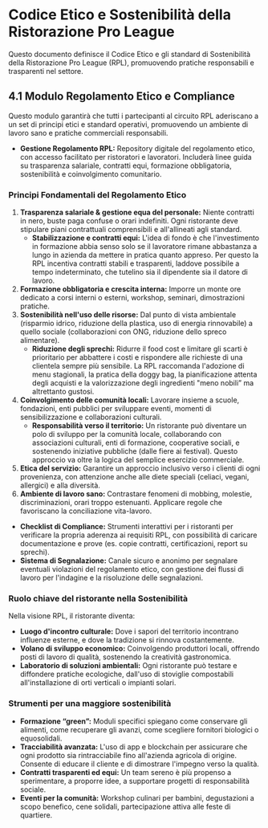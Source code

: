 # Codice Etico e Sostenibilità della Ristorazione Pro League

Questo documento definisce il Codice Etico e gli standard di Sostenibilità della Ristorazione Pro League (RPL), promuovendo pratiche responsabili e trasparenti nel settore.

## 4.1 Modulo Regolamento Etico e Compliance

Questo modulo garantirà che tutti i partecipanti al circuito RPL aderiscano a un set di principi etici e standard operativi, promuovendo un ambiente di lavoro sano e pratiche commerciali responsabili.

*   **Gestione Regolamento RPL:** Repository digitale del regolamento etico, con accesso facilitato per ristoratori e lavoratori. Includerà linee guida su trasparenza salariale, contratti equi, formazione obbligatoria, sostenibilità e coinvolgimento comunitario.

### Principi Fondamentali del Regolamento Etico

1.  **Trasparenza salariale & gestione equa del personale:** Niente contratti in nero, buste paga confuse o orari indefiniti. Ogni ristorante deve stipulare piani contrattuali comprensibili e all'allineati agli standard.
    *   **Stabilizzazione e contratti equi:** L'idea di fondo è che l'investimento in formazione abbia senso solo se il lavoratore rimane abbastanza a lungo in azienda da mettere in pratica quanto appreso. Per questo la RPL incentiva contratti stabili e trasparenti, laddove possibile a tempo indeterminato, che tutelino sia il dipendente sia il datore di lavoro.
2.  **Formazione obbligatoria e crescita interna:** Imporre un monte ore dedicato a corsi interni o esterni, workshop, seminari, dimostrazioni pratiche.
3.  **Sostenibilità nell'uso delle risorse:** Dal punto di vista ambientale (risparmio idrico, riduzione della plastica, uso di energia rinnovabile) a quello sociale (collaborazioni con ONG, riduzione dello spreco alimentare).
    *   **Riduzione degli sprechi:** Ridurre il food cost e limitare gli scarti è prioritario per abbattere i costi e rispondere alle richieste di una clientela sempre più sensibile. La RPL raccomanda l'adozione di menu stagionali, la pratica della doggy bag, la pianificazione attenta degli acquisti e la valorizzazione degli ingredienti "meno nobili” ma altrettanto gustosi.
4.  **Coinvolgimento delle comunità locali:** Lavorare insieme a scuole, fondazioni, enti pubblici per sviluppare eventi, momenti di sensibilizzazione e collaborazioni culturali.
    *   **Responsabilità verso il territorio:** Un ristorante può diventare un polo di sviluppo per la comunità locale, collaborando con associazioni culturali, enti di formazione, cooperative sociali, e sostenendo iniziative pubbliche (dalle fiere ai festival). Questo approccio va oltre la logica del semplice esercizio commerciale.
5.  **Etica del servizio:** Garantire un approccio inclusivo verso i clienti di ogni provenienza, con attenzione anche alle diete speciali (celiaci, vegani, allergici) e alla diversità.
6.  **Ambiente di lavoro sano:** Contrastare fenomeni di mobbing, molestie, discriminazioni, orari troppo estenuanti. Applicare regole che favoriscano la conciliazione vita-lavoro.

*   **Checklist di Compliance:** Strumenti interattivi per i ristoranti per verificare la propria aderenza ai requisiti RPL, con possibilità di caricare documentazione e prove (es. copie contratti, certificazioni, report su sprechi).
*   **Sistema di Segnalazione:** Canale sicuro e anonimo per segnalare eventuali violazioni del regolamento etico, con gestione dei flussi di lavoro per l'indagine e la risoluzione delle segnalazioni.

### Ruolo chiave del ristorante nella Sostenibilità

Nella visione RPL, il ristorante diventa:

*   **Luogo d'incontro culturale:** Dove i sapori del territorio incontrano influenze esterne, e dove la tradizione si rinnova costantemente.
*   **Volano di sviluppo economico:** Coinvolgendo produttori locali, offrendo posti di lavoro di qualità, sostenendo la creatività gastronomica.
*   **Laboratorio di soluzioni ambientali:** Ogni ristorante può testare e diffondere pratiche ecologiche, dall'uso di stoviglie compostabili all'installazione di orti verticali o impianti solari.

### Strumenti per una maggiore sostenibilità

*   **Formazione “green”:** Moduli specifici spiegano come conservare gli alimenti, come recuperare gli avanzi, come scegliere fornitori biologici o equosolidali.
*   **Tracciabilità avanzata:** L'uso di app e blockchain per assicurare che ogni prodotto sia rintracciabile fino all'azienda agricola di origine. Consente di educare il cliente e di dimostrare l'impegno verso la qualità.
*   **Contratti trasparenti ed equi:** Un team sereno è più propenso a sperimentare, a proporre idee, a supportare progetti di responsabilità sociale.
*   **Eventi per la comunità:** Workshop culinari per bambini, degustazioni a scopo benefico, cene solidali, partecipazione attiva alle feste di quartiere.
